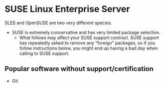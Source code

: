 # SUSE Linux Enterprise Server

SLES and OpenSUSE are two very different species. 
- SUSE is extremely concervative and has very limited package selection.
    - What follows may affect your SUSE support contract. SUSE support has repeatedly asked to remove any "foreign" packages, so if you follow instructions below, you might end up having a bad day when calling to SUSE support.

## Popular software without support/certification
- Git
